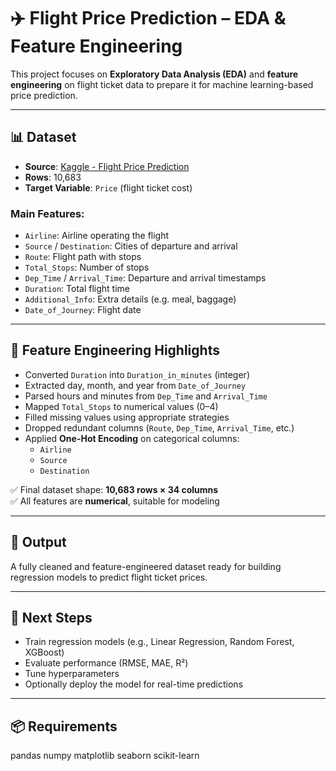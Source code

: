 # ✈️ Flight Price Prediction – EDA & Feature Engineering

This project focuses on **Exploratory Data Analysis (EDA)** and **feature engineering** on flight ticket data to prepare it for machine learning-based price prediction.

---

## 📊 Dataset

- **Source**: [Kaggle - Flight Price Prediction](https://www.kaggle.com/datasets/shubhambathwal/flight-price-prediction)
- **Rows**: 10,683
- **Target Variable**: `Price` (flight ticket cost)

### Main Features:
- `Airline`: Airline operating the flight
- `Source` / `Destination`: Cities of departure and arrival
- `Route`: Flight path with stops
- `Total_Stops`: Number of stops
- `Dep_Time` / `Arrival_Time`: Departure and arrival timestamps
- `Duration`: Total flight time
- `Additional_Info`: Extra details (e.g. meal, baggage)
- `Date_of_Journey`: Flight date

---

## 🔧 Feature Engineering Highlights

- Converted `Duration` into `Duration_in_minutes` (integer)
- Extracted day, month, and year from `Date_of_Journey`
- Parsed hours and minutes from `Dep_Time` and `Arrival_Time`
- Mapped `Total_Stops` to numerical values (0–4)
- Filled missing values using appropriate strategies
- Dropped redundant columns (`Route`, `Dep_Time`, `Arrival_Time`, etc.)
- Applied **One-Hot Encoding** on categorical columns:
  - `Airline`
  - `Source`
  - `Destination`

✅ Final dataset shape: **10,683 rows × 34 columns**  
✅ All features are **numerical**, suitable for modeling

---

## 📁 Output

A fully cleaned and feature-engineered dataset ready for building regression models to predict flight ticket prices.

---

## 🚀 Next Steps

- Train regression models (e.g., Linear Regression, Random Forest, XGBoost)
- Evaluate performance (RMSE, MAE, R²)
- Tune hyperparameters
- Optionally deploy the model for real-time predictions

---

## 📦 Requirements

pandas
numpy
matplotlib
seaborn
scikit-learn
